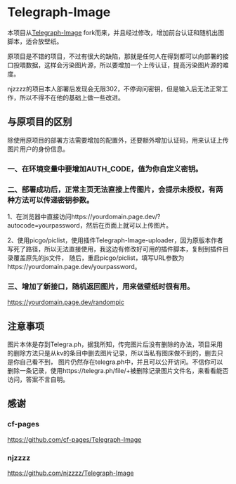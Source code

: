# Telegraph-Image

本项目从[Telegraph-Image](https://github.com/cf-pages/Telegraph-Image) fork而来，并且经过修改，增加前台认证和随机出图脚本，适合放壁纸。

原项目是不错的项目，不过有很大的缺陷，那就是任何人在得到都可以向部署的接口投喂数据，这样会污染图片源，所以要增加一个上传认证，提高污染图片源的难度。

njzzzz的项目本人部署后发现会无限302，不停询问密钥，但是输入后无法正常工作，所以不得不在他的基础上做一些改进。

## 与原项目的区别

除使用原项目的部署方法需要增加的配置外，还要额外增加认证码，用来认证上传图片用户的身份信息。

### 一、在环境变量中要增加AUTH_CODE，值为你自定义密钥。

### 二、部署成功后，正常主页无法直接上传图片，会提示未授权，有两种方法可以传递密钥参数。
1、在浏览器中直接访问https://yourdomain.page.dev/?autocode=yourpassword，然后在页面上就可以上传图片。

2、使用picgo/piclist，使用插件Telegraph-Image-uploader，因为原版本作者写死了路径，所以无法直接使用，我这边有修改好可用的插件脚本，复制到插件目录覆盖原先的js文件，
随后，重启picgo/piclist，填写URL参数为https://yourdomain.page.dev/yourpassword。

### 三、增加了新接口，随机返回图片，用来做壁纸时很有用。

https://yourdomain.page.dev/randompic

## 注意事项

图片本体是存到Telegra.ph，据我所知，传完图片后没有删除的办法，项目采用的删除方法只是从kv的条目中删去图片记录，所以当私有图床做不到的，删去只是你自己看不到，
图片仍然存在telegra.ph中，并且可以公开访问。不信你可以删除一条记录，使用https://telegra.ph/file/+被删除记录图片文件名，来看看能否访问，答案不言自明。


## 感谢
### cf-pages
https://github.com/cf-pages/Telegraph-Image
### njzzzz
https://github.com/njzzzz/Telegraph-Image
